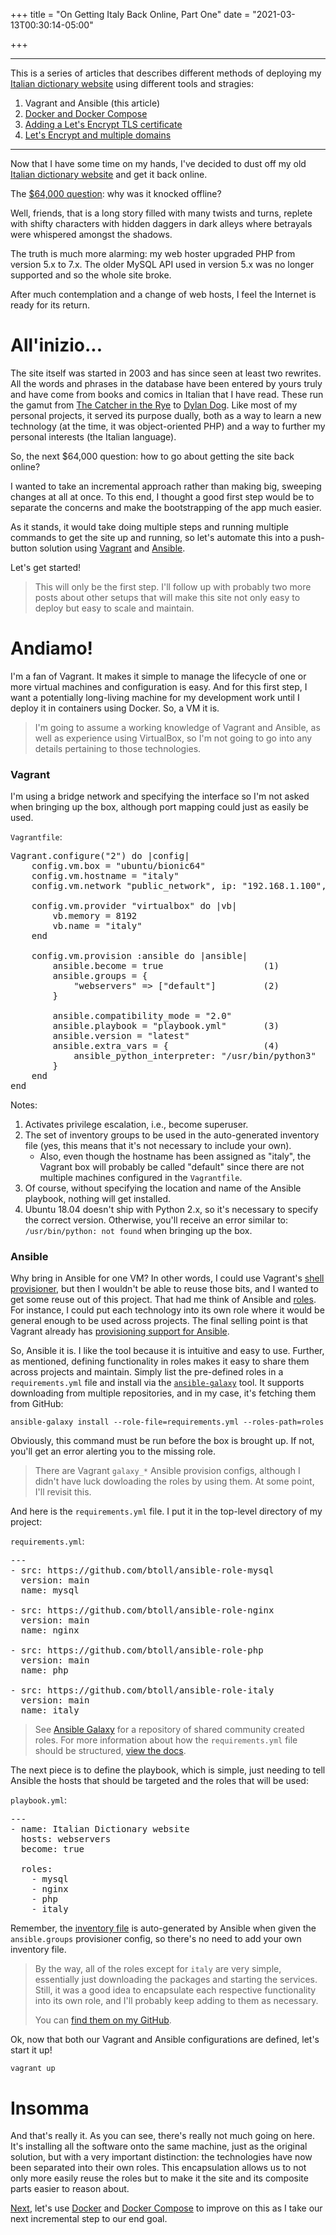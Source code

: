+++
title = "On Getting Italy Back Online, Part One"
date = "2021-03-13T00:30:14-05:00"

+++

---

This is a series of articles that describes different methods of deploying my [Italian dictionary website] using different tools and stragies:

1. Vagrant and Ansible (this article)
1. [Docker and Docker Compose]
1. [Adding a Let's Encrypt TLS certificate]
1. [Let's Encrypt and multiple domains]

---

Now that I have some time on my hands, I've decided to dust off my old [Italian dictionary website] and get it back online.

The [$64,000 question]: why was it knocked offline?

Well, friends, that is a long story filled with many twists and turns, replete with shifty characters with hidden daggers in dark alleys where betrayals were whispered amongst the shadows.

The truth is much more alarming: my web hoster upgraded PHP from version 5.x to 7.x.  The older MySQL API used in version 5.x was no longer supported and so the whole site broke.

After much contemplation and a change of web hosts, I feel the Internet is ready for its return.

# All'inizio...

The site itself was started in 2003 and has since seen at least two rewrites.  All the words and phrases in the database have been entered by yours truly and have come from books and comics in Italian that I have read.  These run the gamut from [The Catcher in the Rye] to [Dylan Dog].  Like most of my personal projects, it served its purpose dually, both as a way to learn a new technology (at the time, it was object-oriented PHP) and a way to further my personal interests (the Italian language).

So, the next $64,000 question: how to go about getting the site back online?

I wanted to take an incremental approach rather than making big, sweeping changes at all at once.  To this end, I thought a good first step would be to separate the concerns and make the bootstrapping of the app much easier.

As it stands, it would take doing multiple steps and running multiple commands to get the site up and running, so let's automate this into a push-button solution using [Vagrant] and [Ansible].

Let's get started!

> This will only be the first step.  I'll follow up with probably two more posts about other setups that will make this site not only easy to deploy but easy to scale and maintain.

# Andiamo!

I'm a fan of Vagrant.  It makes it simple to manage the lifecycle of one or more virtual machines and configuration is easy.  And for this first step, I want a potentially long-living machine for my development work until I deploy it in containers using Docker.  So, a VM it is.

> I'm going to assume a working knowledge of Vagrant and Ansible, as well as experience using VirtualBox, so I'm not going to go into any details pertaining to those technologies.

### Vagrant

I'm using a bridge network and specifying the interface so I'm not asked when bringing up the box, although port mapping could just as easily be used.

`Vagrantfile`:

<pre class="math">
Vagrant.configure("2") do |config|
    config.vm.box = "ubuntu/bionic64"
    config.vm.hostname = "italy"
    config.vm.network "public_network", ip: "192.168.1.100", bridge: "wlp3s0"

    config.vm.provider "virtualbox" do |vb|
        vb.memory = 8192
        vb.name = "italy"
    end

    config.vm.provision :ansible do |ansible|
        ansible.become = true                   (1)
        ansible.groups = {
            "webservers" => ["default"]         (2)
        }

        ansible.compatibility_mode = "2.0"
        ansible.playbook = "playbook.yml"       (3)
        ansible.version = "latest"
        ansible.extra_vars = {                  (4)
            ansible_python_interpreter: "/usr/bin/python3"
        }
    end
end
</pre>

Notes:

1. Activates privilege escalation, i.e., become superuser.
2. The set of inventory groups to be used in the auto-generated inventory file (yes, this means that it's not necessary to include your own).
    - Also, even though the hostname has been assigned as "italy", the Vagrant box will probably be called "default" since there are not multiple machines configured in the `Vagrantfile`.
3. Of course, without specifying the location and name of the Ansible playbook, nothing will get installed.
4. Ubuntu 18.04 doesn't ship with Python 2.x, so it's necessary to specify the correct version.  Otherwise, you'll receive an error similar to: `/usr/bin/python: not found` when bringing up the box.

### Ansible

Why bring in Ansible for one VM?  In other words, I could use Vagrant's [shell provisioner], but then I wouldn't be able to reuse those bits, and I wanted to get some reuse out of this project.  That had me think of Ansible and [roles].  For instance, I could put each technology into its own role where it would be general enough to be used across projects.  The final selling point is that Vagrant already has [provisioning support for Ansible].

So, Ansible it is.  I like the tool because it is intuitive and easy to use.  Further, as mentioned, defining functionality in roles makes it easy to share them across projects and maintain.  Simply list the pre-defined roles in a `requirements.yml` file and install via the [`ansible-galaxy`] tool.  It supports downloading from multiple repositories, and in my case, it's fetching them from GitHub:

    ansible-galaxy install --role-file=requirements.yml --roles-path=roles

Obviously, this command must be run before the box is brought up.  If not, you'll get an error alerting you to the missing role.

> There are Vagrant `galaxy_*` Ansible provision configs, although I didn't have luck dowloading the roles by using them.  At some point, I'll revisit this.

And here is the `requirements.yml` file.  I put it in the top-level directory of my project:

`requirements.yml`:

<pre class="math">
---
- src: https://github.com/btoll/ansible-role-mysql
  version: main
  name: mysql

- src: https://github.com/btoll/ansible-role-nginx
  version: main
  name: nginx

- src: https://github.com/btoll/ansible-role-php
  version: main
  name: php

- src: https://github.com/btoll/ansible-role-italy
  version: main
  name: italy
</pre>

> See [Ansible Galaxy] for a repository of shared community created roles.  For more information about how the `requirements.yml` file should be structured, [view the docs].

The next piece is to define the playbook, which is simple, just needing to tell Ansible the hosts that should be targeted and the roles that will be used:

`playbook.yml`:

<pre class="math">
---
- name: Italian Dictionary website
  hosts: webservers
  become: true

  roles:
    - mysql
    - nginx
    - php
    - italy
</pre>

Remember, the [inventory file] is auto-generated by Ansible when given the `ansible.groups` provisioner config, so there's no need to add your own inventory file.

> By the way, all of the roles except for `italy` are very simple, essentially just downloading the packages and starting the services.  Still, it was a good idea to encapsulate each respective functionality into its own role, and I'll probably keep adding to them as necessary.
>
> You can [find them on my GitHub].

Ok, now that both our Vagrant and Ansible configurations are defined, let's start it up!

```
vagrant up
```

# Insomma

And that's really it.  As you can see, there's really not much going on here.  It's installing all the software onto the same machine, just as the original solution, but with a very important distinction: the technologies have now been separated into their own roles.  This encapsulation allows us to not only more easily reuse the roles but to make it the site and its composite parts easier to reason about.

[Next], let's use [Docker] and [Docker Compose] to improve on this as I take our next incremental step to our end goal.

[Italian dictionary website]: http://italy.benjamintoll.com
[Docker and Docker Compose]: /2021/03/14/on-getting-italy-back-online-part-two/
[Adding a Let's Encrypt TLS certificate]: /2021/03/19/on-getting-italy-back-online-part-three/
[Let's Encrypt and multiple domains]: /2022/01/13/on-lets-encrypt-and-multiple-domains/
[$64,000 question]: https://en.wikipedia.org/wiki/The_$64,000_Question
[The Catcher in the Rye]: https://en.wikipedia.org/wiki/The_Catcher_in_the_Rye
[Dylan Dog]: https://en.wikipedia.org/wiki/Dylan_Dog
[VirtualBox]: https://www.virtualbox.org/
[Vagrant]: https://www.vagrantup.com/
[Ansible]: https://www.ansible.com/
[shell provisioner]: https://www.vagrantup.com/docs/provisioning/shell
[roles]: https://docs.ansible.com/ansible/latest/user_guide/playbooks_reuse_roles.html
[provisioning support for Ansible]: https://www.vagrantup.com/docs/provisioning/ansible_intro
[`ansible-galaxy`]: https://docs.ansible.com/ansible/latest/cli/ansible-galaxy.html
[Ansible Galaxy]: https://galaxy.ansible.com/
[inventory file]: https://docs.ansible.com/ansible/2.3/intro_inventory.html
[find them on my GitHub]: https://github.com/btoll?tab=repositories&q=ansible-role
[view the docs]: https://galaxy.ansible.com/docs/using/installing.html
[Docker]: https://docs.docker.com/
[Docker Compose]: https://docs.docker.com/compose/
[Next]: /2021/03/14/on-getting-italy-back-online-part-two/

